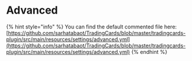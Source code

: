 # Advanced

{% hint style="info" %}
You can find the default commented file here: [https://github.com/sarhatabaot/TradingCards/blob/master/tradingcards-plugin/src/main/resources/settings/advanced.yml](https://github.com/sarhatabaot/TradingCards/blob/master/tradingcards-plugin/src/main/resources/settings/advanced.yml)
{% endhint %}
